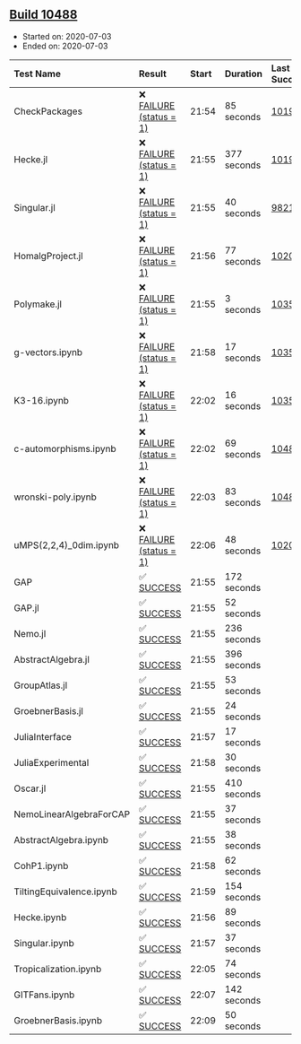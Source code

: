 ## [Build 10488](https://oscarci.mathematik.uni-kl.de/job/oscar/10488/)

* Started on: 2020-07-03
* Ended on: 2020-07-03

| Test Name    | Result | Start | Duration | Last Success | First Failure |
|:-------------|:-------|:------|:---------|:-------------|:--------------|
| CheckPackages | ❌ [FAILURE (status = 1)](https://oscarci.mathematik.uni-kl.de/job/oscar/10488/artifact/logs/build-10488/CheckPackages.log) | 21:54 | 85 seconds | [10197](https://oscarci.mathematik.uni-kl.de/job/oscar/10197/) | [10198](https://oscarci.mathematik.uni-kl.de/job/oscar/10198/) |
| Hecke.jl | ❌ [FAILURE (status = 1)](https://oscarci.mathematik.uni-kl.de/job/oscar/10488/artifact/logs/build-10488/Hecke.jl.log) | 21:55 | 377 seconds | [10197](https://oscarci.mathematik.uni-kl.de/job/oscar/10197/) | [10198](https://oscarci.mathematik.uni-kl.de/job/oscar/10198/) |
| Singular.jl | ❌ [FAILURE (status = 1)](https://oscarci.mathematik.uni-kl.de/job/oscar/10488/artifact/logs/build-10488/Singular.jl.log) | 21:55 | 40 seconds | [9821](https://oscarci.mathematik.uni-kl.de/job/oscar/9821/) | [9822](https://oscarci.mathematik.uni-kl.de/job/oscar/9822/) |
| HomalgProject.jl | ❌ [FAILURE (status = 1)](https://oscarci.mathematik.uni-kl.de/job/oscar/10488/artifact/logs/build-10488/HomalgProject.jl.log) | 21:56 | 77 seconds | [10209](https://oscarci.mathematik.uni-kl.de/job/oscar/10209/) | [10210](https://oscarci.mathematik.uni-kl.de/job/oscar/10210/) |
| Polymake.jl | ❌ [FAILURE (status = 1)](https://oscarci.mathematik.uni-kl.de/job/oscar/10488/artifact/logs/build-10488/Polymake.jl.log) | 21:55 | 3 seconds | [10356](https://oscarci.mathematik.uni-kl.de/job/oscar/10356/) | [10357](https://oscarci.mathematik.uni-kl.de/job/oscar/10357/) |
| g-vectors.ipynb | ❌ [FAILURE (status = 1)](https://oscarci.mathematik.uni-kl.de/job/oscar/10488/artifact/logs/build-10488/g-vectors.ipynb.log) | 21:58 | 17 seconds | [10356](https://oscarci.mathematik.uni-kl.de/job/oscar/10356/) | [10357](https://oscarci.mathematik.uni-kl.de/job/oscar/10357/) |
| K3-16.ipynb | ❌ [FAILURE (status = 1)](https://oscarci.mathematik.uni-kl.de/job/oscar/10488/artifact/logs/build-10488/K3-16.ipynb.log) | 22:02 | 16 seconds | [10356](https://oscarci.mathematik.uni-kl.de/job/oscar/10356/) | [10357](https://oscarci.mathematik.uni-kl.de/job/oscar/10357/) |
| c-automorphisms.ipynb | ❌ [FAILURE (status = 1)](https://oscarci.mathematik.uni-kl.de/job/oscar/10488/artifact/logs/build-10488/c-automorphisms.ipynb.log) | 22:02 | 69 seconds | [10486](https://oscarci.mathematik.uni-kl.de/job/oscar/10486/) | [10487](https://oscarci.mathematik.uni-kl.de/job/oscar/10487/) |
| wronski-poly.ipynb | ❌ [FAILURE (status = 1)](https://oscarci.mathematik.uni-kl.de/job/oscar/10488/artifact/logs/build-10488/wronski-poly.ipynb.log) | 22:03 | 83 seconds | [10486](https://oscarci.mathematik.uni-kl.de/job/oscar/10486/) | [10487](https://oscarci.mathematik.uni-kl.de/job/oscar/10487/) |
| uMPS(2,2,4)_0dim.ipynb | ❌ [FAILURE (status = 1)](https://oscarci.mathematik.uni-kl.de/job/oscar/10488/artifact/logs/build-10488/uMPS-2-2-4-_0dim.ipynb.log) | 22:06 | 48 seconds | [10209](https://oscarci.mathematik.uni-kl.de/job/oscar/10209/) | [10210](https://oscarci.mathematik.uni-kl.de/job/oscar/10210/) |
| GAP | ✅ [SUCCESS](https://oscarci.mathematik.uni-kl.de/job/oscar/10488/artifact/logs/build-10488/GAP.log) | 21:55 | 172 seconds |  |  |
| GAP.jl | ✅ [SUCCESS](https://oscarci.mathematik.uni-kl.de/job/oscar/10488/artifact/logs/build-10488/GAP.jl.log) | 21:55 | 52 seconds |  |  |
| Nemo.jl | ✅ [SUCCESS](https://oscarci.mathematik.uni-kl.de/job/oscar/10488/artifact/logs/build-10488/Nemo.jl.log) | 21:55 | 236 seconds |  |  |
| AbstractAlgebra.jl | ✅ [SUCCESS](https://oscarci.mathematik.uni-kl.de/job/oscar/10488/artifact/logs/build-10488/AbstractAlgebra.jl.log) | 21:55 | 396 seconds |  |  |
| GroupAtlas.jl | ✅ [SUCCESS](https://oscarci.mathematik.uni-kl.de/job/oscar/10488/artifact/logs/build-10488/GroupAtlas.jl.log) | 21:55 | 53 seconds |  |  |
| GroebnerBasis.jl | ✅ [SUCCESS](https://oscarci.mathematik.uni-kl.de/job/oscar/10488/artifact/logs/build-10488/GroebnerBasis.jl.log) | 21:55 | 24 seconds |  |  |
| JuliaInterface | ✅ [SUCCESS](https://oscarci.mathematik.uni-kl.de/job/oscar/10488/artifact/logs/build-10488/JuliaInterface.log) | 21:57 | 17 seconds |  |  |
| JuliaExperimental | ✅ [SUCCESS](https://oscarci.mathematik.uni-kl.de/job/oscar/10488/artifact/logs/build-10488/JuliaExperimental.log) | 21:58 | 30 seconds |  |  |
| Oscar.jl | ✅ [SUCCESS](https://oscarci.mathematik.uni-kl.de/job/oscar/10488/artifact/logs/build-10488/Oscar.jl.log) | 21:55 | 410 seconds |  |  |
| NemoLinearAlgebraForCAP | ✅ [SUCCESS](https://oscarci.mathematik.uni-kl.de/job/oscar/10488/artifact/logs/build-10488/NemoLinearAlgebraForCAP.log) | 21:55 | 37 seconds |  |  |
| AbstractAlgebra.ipynb | ✅ [SUCCESS](https://oscarci.mathematik.uni-kl.de/job/oscar/10488/artifact/logs/build-10488/AbstractAlgebra.ipynb.log) | 21:55 | 38 seconds |  |  |
| CohP1.ipynb | ✅ [SUCCESS](https://oscarci.mathematik.uni-kl.de/job/oscar/10488/artifact/logs/build-10488/CohP1.ipynb.log) | 21:58 | 62 seconds |  |  |
| TiltingEquivalence.ipynb | ✅ [SUCCESS](https://oscarci.mathematik.uni-kl.de/job/oscar/10488/artifact/logs/build-10488/TiltingEquivalence.ipynb.log) | 21:59 | 154 seconds |  |  |
| Hecke.ipynb | ✅ [SUCCESS](https://oscarci.mathematik.uni-kl.de/job/oscar/10488/artifact/logs/build-10488/Hecke.ipynb.log) | 21:56 | 89 seconds |  |  |
| Singular.ipynb | ✅ [SUCCESS](https://oscarci.mathematik.uni-kl.de/job/oscar/10488/artifact/logs/build-10488/Singular.ipynb.log) | 21:57 | 37 seconds |  |  |
| Tropicalization.ipynb | ✅ [SUCCESS](https://oscarci.mathematik.uni-kl.de/job/oscar/10488/artifact/logs/build-10488/Tropicalization.ipynb.log) | 22:05 | 74 seconds |  |  |
| GITFans.ipynb | ✅ [SUCCESS](https://oscarci.mathematik.uni-kl.de/job/oscar/10488/artifact/logs/build-10488/GITFans.ipynb.log) | 22:07 | 142 seconds |  |  |
| GroebnerBasis.ipynb | ✅ [SUCCESS](https://oscarci.mathematik.uni-kl.de/job/oscar/10488/artifact/logs/build-10488/GroebnerBasis.ipynb.log) | 22:09 | 50 seconds |  |  |

